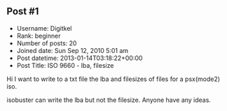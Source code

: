 ## Post #1
- Username: Digitkel
- Rank: beginner
- Number of posts: 20
- Joined date: Sun Sep 12, 2010 5:01 am
- Post datetime: 2013-01-14T03:18:22+00:00
- Post Title: ISO 9660 - lba, filesize

Hi I want to write to a txt file the lba and filesizes of files for a psx(mode2) iso.

isobuster can write the lba but not the filesize. Anyone have any ideas.
